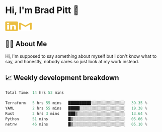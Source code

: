 # Hi, I'm Brad Pitt 👋


<a href="https://www.linkedin.com/in/mathias-mauraisin/" target="blank"><img align="center" src="./icons/linkedin.svg" alt="https://www.linkedin.com/in/mathias-mauraisin/" height="30" width="40" /></a>
<a href="mailto:mathias.mauraisin.pro@gmail.com" target="blank"><img align="center" src="./icons/gmail.svg" alt="redrew" height="30" width="40" /></a>




<!-- ![snap](images/Snap_dark.png?raw=true) -->
<!-- ![snap](images/Snap_dark_bg.png?raw=true) -->


<!-- [![My Skills](https://skillicons.dev/icons?i=c,cpp,html,css,js,ts,)](https://skillicons.dev) -->

## 🙋‍♂️&nbsp;About Me

Hi, I'm supposed to say something about myself but I don't know what to say, and honestly, nobody cares so just look at my work instead.

## 📈&nbsp;Weekly development breakdown

<!-- [![mamaurai's 42 stats](https://badge42.vercel.app/api/v2/cl1l4qz93000609l4yixitcl4/stats?cursusId=21&coalitionId=45)](https://github.com/JaeSeoKim/badge42) -->





<!--START_SECTION:waka-->

```rust
Total Time: 14 hrs 52 mins

Terraform   5 hrs 55 mins   ██████████░░░░░░░░░░░░░░░   39.35 %
YAML        2 hrs 55 mins   █████░░░░░░░░░░░░░░░░░░░░   19.38 %
Rust        2 hrs 3 mins    ███▒░░░░░░░░░░░░░░░░░░░░░   13.64 %
Python      51 mins         █▒░░░░░░░░░░░░░░░░░░░░░░░   05.66 %
netrw       46 mins         █▒░░░░░░░░░░░░░░░░░░░░░░░   05.10 %
```

<!--END_SECTION:waka-->


